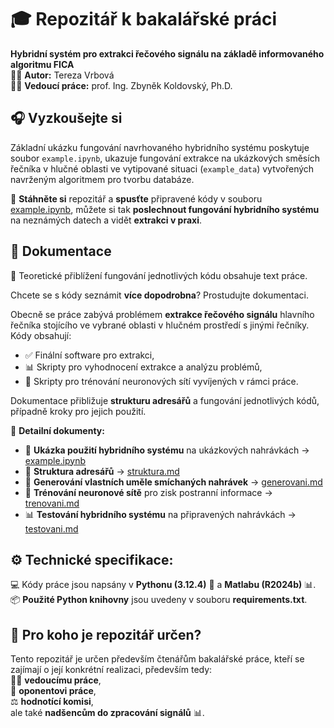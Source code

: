 # 🎓 Repozitář k bakalářské práci

**Hybridní systém pro extrakci řečového signálu na základě informovaného algoritmu FICA**  
👩‍🎓 **Autor:** Tereza Vrbová  
👨‍🏫 **Vedoucí práce:** prof. Ing. Zbyněk Koldovský, Ph.D.  

## 🎧 Vyzkoušejte si
Základní ukázku fungování navrhovaného hybridního systému poskytuje soubor `example.ipynb`, ukazuje fungování extrakce na ukázkových směsích řečníka v hlučné oblasti ve vytipované situaci (`example_data`) vytvořených navrženým algoritmem pro tvorbu databáze.

📍 **Stáhněte si** repozitář a **spusťte** připravené kódy v souboru [example.ipynb](./example.ipynb), můžete si tak **poslechnout fungování hybridního systému** na neznámých datech a vidět **extrakci v praxi**.

## 📖 Dokumentace
📄 Teoretické přiblížení fungování jednotlivých kódu obsahuje text práce.

Chcete se s kódy seznámit **více dopodrobna**? Prostudujte dokumentaci.

Obecně se práce zabývá problémem **extrakce řečového signálu** hlavního řečníka stojícího ve vybrané oblasti v hlučném prostředí s jinými řečníky. Kódy obsahují:  
- ✅ Finální software pro extrakci,
- 📊 Skripty pro vyhodnocení extrakce a analýzu problémů,
- 🤖 Skripty pro trénování neuronových sítí vyvíjených v rámci práce.

Dokumentace přibližuje **strukturu adresářů** a fungování jednotlivých kódů, případně kroky pro jejich použití.  

📜 **Detailní dokumenty:**  
- 📌 **Ukázka použití hybridního systému** na ukázkových nahrávkách → [example.ipynb](./example.ipynb)  
- 📁 **Struktura adresářů** → [struktura.md](./dokumentace/struktura.md)  
- 🎤 **Generování vlastních uměle smíchaných nahrávek** → [generovani.md](./dokumentace/generovani.md)  
- 🤖 **Trénování neuronové sítě** pro zisk postranní informace → [trenovani.md](./dokumentace/trenovani.md)  
- 📊 **Testování hybridního systému** na připravených nahrávkách → [testovani.md](./dokumentace/testovani.md)  

## ⚙️ Technické specifikace:  
💻 Kódy práce jsou napsány v **Pythonu (3.12.4)** 🐍 a **Matlabu (R2024b)** 📊.  
📦 **Použité Python knihovny** jsou uvedeny v souboru **requirements.txt**.  

## 🎯 Pro koho je repozitář určen?  
Tento repozitář je určen především čtenářům bakalářské práce, kteří se zajímají o její konkrétní realizaci, především tedy:  
👨‍🏫 **vedoucímu práce**,  
🧐 **oponentovi práce**,  
⚖️ **hodnotící komisi**,  
ale také **nadšencům do zpracování signálů** 📊.
